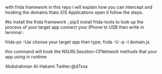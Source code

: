 with frida framework in this repo i will explain how you can intercept and hooking the domains thats iOS Applications open it 
follow the steps.


#to install the frida framework ;
pip3 install frida-tools 
to look up the process of your target app connect your iPhone to USB then write in terminal :

frida-ps -Uai 
choose your target app then type;
frida -U -p <PID> -l domain.js

this command will hook the NSURLSesstion-CFNetwork methods that your app using in runtime 



Abdulrahman Al-Hakami
Twitter:@d7xsa

